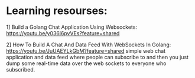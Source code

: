 # Learning resourses:
1] Build a Golang Chat Application Using Websockets: https://youtu.be/y036l6pvVEs?feature=shared

2] How To Build A Chat And Data Feed With WebSockets In Golang: https://youtu.be/JuUAEYLkGbM?feature=shared
simple web chat application and data feed where people can subscribe to and then you just dump some real-time data over the web sockets to everyone who subscribed.
